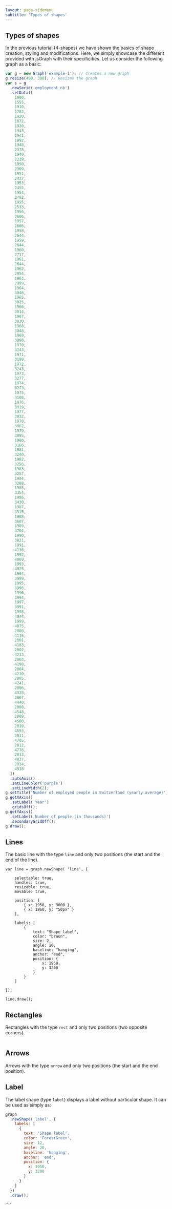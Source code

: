 ```yaml
---
layout: page-sidemenu
subtitle: 'Types of shapes'
---
```

## Types of shapes
In the previous tutorial (4-shapes) we have shown the basics of shape creation, styling and modifications. Here, we simply showcase the different provided with jsGraph with their specificities.
Let us consider the following graph as a basic:

```javascript
var g = new Graph('example-1'); // Creates a new graph
g.resize(400, 300); // Resizes the graph
var s = g
  .newSerie('employment_nb')
  .setData([
    1900,
    1555,
    1910,
    1783,
    1920,
    1872,
    1930,
    1943,
    1941,
    1992,
    1948,
    2378,
    1949,
    2339,
    1950,
    2309,
    1951,
    2437,
    1953,
    2455,
    1954,
    2482,
    1955,
    2533,
    1956,
    2606,
    1957,
    2666,
    1958,
    2644,
    1959,
    2644,
    1960,
    2717,
    1961,
    2644,
    1962,
    2954,
    1963,
    2999,
    1964,
    3046,
    1965,
    3025,
    1966,
    3014,
    1967,
    3030,
    1968,
    3048,
    1969,
    3098,
    1970,
    3143,
    1971,
    3199,
    1972,
    3243,
    1973,
    3277,
    1974,
    3273,
    1975,
    3108,
    1976,
    3019,
    1977,
    3032,
    1978,
    3062,
    1979,
    3095,
    1980,
    3166,
    1981,
    3240,
    1982,
    3256,
    1983,
    3257,
    1984,
    3288,
    1985,
    3354,
    1986,
    3430,
    1987,
    3515,
    1988,
    3607,
    1989,
    3704,
    1990,
    3821,
    1991,
    4136,
    1992,
    4069,
    1993,
    4025,
    1994,
    3999,
    1995,
    3996,
    1996,
    3994,
    1997,
    3991,
    1998,
    4044,
    1999,
    4075,
    2000,
    4116,
    2001,
    4183,
    2002,
    4213,
    2003,
    4198,
    2004,
    4210,
    2005,
    4241,
    2006,
    4328,
    2007,
    4440,
    2008,
    4548,
    2009,
    4588,
    2010,
    4593,
    2011,
    4705,
    2012,
    4776,
    2013,
    4837,
    2014,
    4918
  ])
  .autoAxis()
  .setLineColor('purple')
  .setLineWidth(2);
g.setTitle('Number of employed people in Switzerland (yearly average)');
g.getXAxis()
  .setLabel('Year')
  .gridsOff();
g.getYAxis()
  .setLabel('Number of people (in thousands)')
  .secondaryGridOff();
g.draw();
```

<div id="example-1" class="jsgraph-example"></div>
<script>

function makeGraph( dom ) {

    var g = new Graph( dom ) // Creates a new graph
    g.resize( 400, 300 ); // Resizes the graph
    var s = g.newSerie("employment_nb").setData( [ 1900, 1555, 1910, 1783, 1920, 1872, 1930, 1943, 1941, 1992, 1948, 2378, 1949, 2339, 1950, 2309, 1951, 2437, 1953, 2455, 1954, 2482, 1955, 2533, 1956, 2606, 1957, 2666, 1958, 2644, 1959, 2644, 1960, 2717, 1961, 2644, 1962, 2954, 1963, 2999, 1964, 3046, 1965, 3025, 1966, 3014, 1967, 3030, 1968, 3048, 1969, 3098, 1970, 3143, 1971, 3199, 1972, 3243, 1973, 3277, 1974, 3273, 1975, 3108, 1976, 3019, 1977, 3032, 1978, 3062, 1979, 3095, 1980, 3166, 1981, 3240, 1982, 3256, 1983, 3257, 1984, 3288, 1985, 3354, 1986, 3430, 1987, 3515, 1988, 3607, 1989, 3704, 1990, 3821, 1991, 4136, 1992, 4069, 1993, 4025, 1994, 3999, 1995, 3996, 1996, 3994, 1997, 3991, 1998, 4044, 1999, 4075, 2000, 4116, 2001, 4183, 2002, 4213, 2003, 4198, 2004, 4210, 2005, 4241, 2006, 4328, 2007, 4440, 2008, 4548, 2009, 4588, 2010, 4593, 2011, 4705, 2012, 4776, 2013, 4837, 2014, 4918 ] )
    	.autoAxis()
    	.setLineColor('purple')
    	.setLineWidth( 2 );

    g.setTitle("Number of employed people in Switzerland (yearly average)");
    g.getXAxis().setLabel('Year').gridsOff();
    g.getYAxis().setLabel("Number of people (in thousands)").secondaryGridOff();
    g.draw();

    return g;

}

makeGraph( "example-1" );
</script>

## Lines

The basic line with the type `line` and only two positions (the start and the end of the line).

```
var line = graph.newShape( 'line', {

    selectable: true,
    handles: true,
    resizable: true,
    movable: true,

    position: [
    	{ x: 1950, y: 3000 },
    	{ x: 1960, y: "50px" }
    ],

    labels: [
    	{
    		text: "Shape label",
    		color: "braun",
    		size: 2,
    		angle: 10,
    		baseline: "hanging",
    		anchor: "end",
    		position: {
    			x: 1950,
    			y: 3200
    		}
    	}
    ]

});

line.draw();
```

<div id="example-2" class="jsgraph-example"></div>
<script>

( function() {

    var graph = makeGraph( 'example-2' );
    var line = graph.newShape( 'line', {

    	selectable: true,
    	handles: true,
    	resizable: true,
    	movable: true,

    	strokeWidth: 3,
    	strokeColor: "ForestGreen",

    	position: [
    		{ x: 1950, y: 3000 },
    		{ x: 1960, y: "50px" }
    	],

    	labels: [
    		{
    			text: "Shape label",
    			color: "ForestGreen",
    			size: 12,
    			angle: 20,
    			baseline: "hanging",
    			anchor: "end",
    			position: {
    				x: 1950,
    				y: 3200
    			}
    		}
    	]
    });

    line.draw();

}) ();

</script>

## Rectangles

Rectangles with the type `rect` and only two positions (two opposite corners).

<div id="example-3" class="jsgraph-example"></div>
<pre id="example-3-pos"></pre>
<script>

( function() {

    var graph = makeGraph( "example-3" );
    var rect = graph.newShape( 'rect', {

    	selectable: true,
    	handles: true,
    	resizable: true,
    	movable: true,

    	strokeWidth: 2,
    	strokeColor: "ForestGreen",
    	fill: 'GreenSnake',
    	fillOpacity: 0.2,

    	position: [
    		{ x: 1950, y: 3000 },
    		{ x: 1960, y: "50px" }
    	]
    });

    graph.on("shapeChanged", function( shape ) {
    	updatePre( shape );
    });

    function updatePre( shape ) {
    	$("#example-3-pos").html( JSON.stringify( { position1: shape.getPosition( 0 ), position2: shape.getPosition( 1 ) }, false, "\t") );
    }

    updatePre( rect );
    rect.draw();

}) ();

</script>

## Arrows

Arrows with the type `arrow` and only two positions (the start and the end position).

<div id="example-4" class="jsgraph-example"></div>
<script>
( function() {

    var graph = makeGraph( "example-4" );
    var arrow = graph.newShape( 'arrow', {

    	selectable: true,
    	handles: true,
    	resizable: true,
    	movable: true,

    	strokeWidth: 2,
    	strokeColor: "ForestGreen",
    	fill: 'GreenSnake',
    	fillOpacity: 0.2,

    	position: [
    		{ x: 1950, y: 3000 },
    		{ x: 1960, y: "50px" }
    	]
    });

    arrow.draw();

}) ();

</script>

## Label

The label shape (type `label`) displays a label without particular shape. It can be used as simply as:

```javascript
graph
  .newShape('label', {
    labels: [
      {
        text: 'Shape label',
        color: 'ForestGreen',
        size: 12,
        angle: 20,
        baseline: 'hanging',
        anchor: 'end',
        position: {
          x: 1950,
          y: 3200
        }
      }
    ]
  })
  .draw();
```

<div id="example-5" class="jsgraph-example"></div>
<script>
( function() {

    var graph = makeGraph( "example-5" );
    graph.newShape( 'label', {

    	labels: [ {
    		text: "Shape label",
    		color: "ForestGreen",
    		size: 12,
    		angle: 20,
    		baseline: "hanging",
    		anchor: "end",
    		position: {
    			x: 1950,
    			y: 3200
    		}
    	} ]

    }).draw();

}) ();

</script>
````